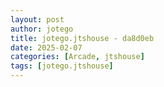 ```yaml
---
layout: post
author: jotego
title: jotego.jtshouse - da8d0eb
date: 2025-02-07
categories: [Arcade, jtshouse]
tags: [jotego.jtshouse]
---
```


